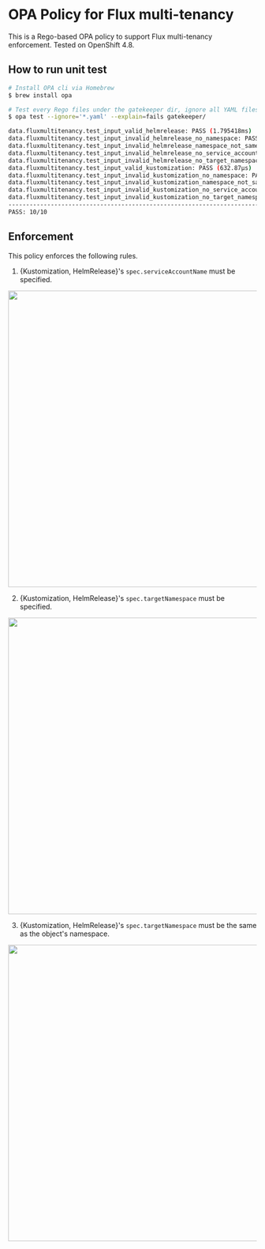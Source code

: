 # OPA Policy for Flux multi-tenancy

This is a Rego-based OPA policy to support Flux multi-tenancy enforcement.
Tested on OpenShift 4.8.

## How to run unit test

```bash
# Install OPA cli via Homebrew
$ brew install opa

# Test every Rego files under the gatekeeper dir, ignore all YAML files, explain fail cases
$ opa test --ignore='*.yaml' --explain=fails gatekeeper/

data.fluxmultitenancy.test_input_valid_helmrelease: PASS (1.795418ms)
data.fluxmultitenancy.test_input_invalid_helmrelease_no_namespace: PASS (1.535869ms)
data.fluxmultitenancy.test_input_invalid_helmrelease_namespace_not_same_as_target_namespace: PASS (1.216364ms)
data.fluxmultitenancy.test_input_invalid_helmrelease_no_service_account_name_defined: PASS (3.470131ms)
data.fluxmultitenancy.test_input_invalid_helmrelease_no_target_namespace_defined: PASS (824.879µs)
data.fluxmultitenancy.test_input_valid_kustomization: PASS (632.87µs)
data.fluxmultitenancy.test_input_invalid_kustomization_no_namespace: PASS (622.671µs)
data.fluxmultitenancy.test_input_invalid_kustomization_namespace_not_same_as_target_namespace: PASS (809.619µs)
data.fluxmultitenancy.test_input_invalid_kustomization_no_service_account_name_defined: PASS (667.91µs)
data.fluxmultitenancy.test_input_invalid_kustomization_no_target_namespace_defined: PASS (657.749µs)
--------------------------------------------------------------------------------
PASS: 10/10
```

## Enforcement

This policy enforces the following rules.

1. {Kustomization, HelmRelease}'s `spec.serviceAccountName` must be specified.

<img src="https://user-images.githubusercontent.com/10666/135507375-d3adc223-095f-4969-999d-a5b5c9f2e996.png" width="600">


2. {Kustomization, HelmRelease}'s `spec.targetNamespace` must be specified.

<img src="https://user-images.githubusercontent.com/10666/135507175-271e7c27-ebb2-471d-ad72-79445b249a3e.png" width="600">


3. {Kustomization, HelmRelease}'s `spec.targetNamespace` must be the same as the object's namespace.

<img src="https://user-images.githubusercontent.com/10666/135507453-df01bf8f-9563-4c92-b2ab-6b6875c09977.png" width="600">
